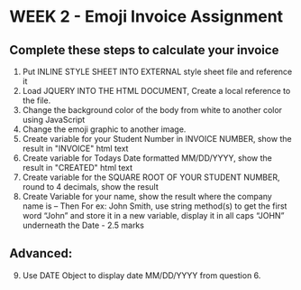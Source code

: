 # WEEK 2 - Emoji Invoice Assignment

## Complete these steps to calculate your invoice

1. Put INLINE STYLE SHEET INTO EXTERNAL style sheet file and reference it 
2. Load JQUERY INTO THE HTML DOCUMENT, Create a local reference to the file.
3. Change the background color of the body from white to another color using JavaScript
4. Change the emoji graphic to another image.
5. Create variable for your Student Number in INVOICE NUMBER, show the result in "INVOICE" html text
6. Create variable for Todays Date formatted MM/DD/YYYY, show the result in "CREATED" html text 
7. Create variable for the SQUARE ROOT OF YOUR STUDENT NUMBER, round to 4 decimals, show the result
8. Create Variable for your name, show the result where the company name is – Then For ex: John Smith, use string method(s) to get the
      first word “John” and store it in a new variable, display it in all caps “JOHN” underneath the Date - 2.5 marks
   
  
## Advanced:

9. Use DATE Object to display date MM/DD/YYYY from question 6.
